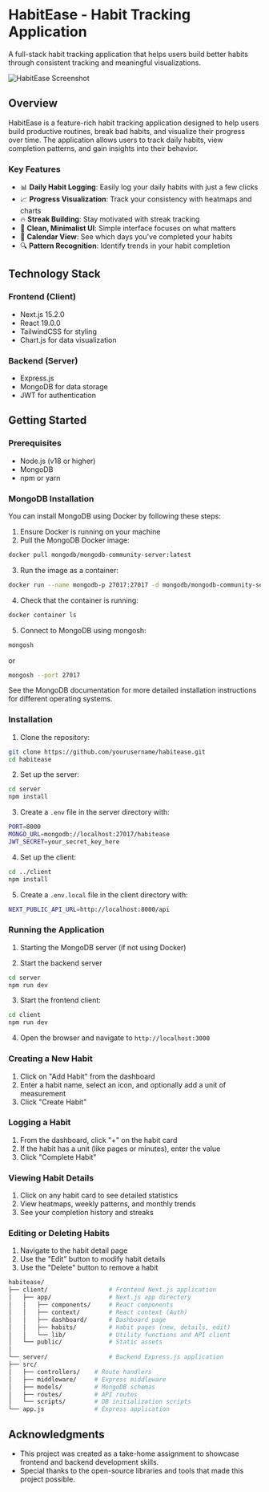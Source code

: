 # HabitEase - Habit Tracking Application

A full-stack habit tracking application that helps users build better habits through consistent tracking and meaningful visualizations.

![HabitEase Screenshot](screenshot.png)

## Overview

HabitEase is a feature-rich habit tracking application designed to help users build productive routines, break bad habits, and visualize their progress over time. The application allows users to track daily habits, view completion patterns, and gain insights into their behavior.

### Key Features

-   📊 **Daily Habit Logging**: Easily log your daily habits with just a few clicks
-   📈 **Progress Visualization**: Track your consistency with heatmaps and charts
-   🔥 **Streak Building**: Stay motivated with streak tracking
-   📱 **Clean, Minimalist UI**: Simple interface focuses on what matters
-   📅 **Calendar View**: See which days you've completed your habits
-   🔍 **Pattern Recognition**: Identify trends in your habit completion

## Technology Stack

### Frontend (Client)

-   Next.js 15.2.0
-   React 19.0.0
-   TailwindCSS for styling
-   Chart.js for data visualization

### Backend (Server)

-   Express.js
-   MongoDB for data storage
-   JWT for authentication

## Getting Started

### Prerequisites

-   Node.js (v18 or higher)
-   MongoDB
-   npm or yarn

### MongoDB Installation

You can install MongoDB using Docker by following these steps:

1. Ensure Docker is running on your machine
2. Pull the MongoDB Docker image:

```bash
docker pull mongodb/mongodb-community-server:latest
```

3. Run the image as a container:

```bash
docker run --name mongodb-p 27017:27017 -d mongodb/mongodb-community-server:latest
```

4. Check that the container is running:

```bash
docker container ls
```

5. Connect to MongoDB using mongosh:

```bash
mongosh
```

or

```bash
mongosh --port 27017
```

See the MongoDB documentation for more detailed installation instructions for different operating systems.

### Installation

1. Clone the repository:

```bash
git clone https://github.com/yourusername/habitease.git
cd habitease
```

2. Set up the server:

```bash
cd server
npm install
```

3. Create a `.env` file in the server directory with:

```bash
PORT=8000
MONGO_URL=mongodb://localhost:27017/habitease
JWT_SECRET=your_secret_key_here
```

4. Set up the client:

```bash
cd ../client
npm install
```

5. Create a `.env.local` file in the client directory with:

```bash
NEXT_PUBLIC_API_URL=http://localhost:8000/api
```

### Running the Application

1. Starting the MongoDB server (if not using Docker)

2. Start the backend server

```bash
cd server
npm run dev
```

3. Start the frontend client:

```bash
cd client
npm run dev
```

4. Open the browser and navigate to `http://localhost:3000`

### Creating a New Habit

1. Click on "Add Habit" from the dashboard
2. Enter a habit name, select an icon, and optionally add a unit of measurement
3. Click "Create Habit"

### Logging a Habit

1. From the dashboard, click "+" on the habit card
2. If the habit has a unit (like pages or minutes), enter the value
3. Click "Complete Habit"

### Viewing Habit Details

1. Click on any habit card to see detailed statistics
2. View heatmaps, weekly patterns, and monthly trends
3. See your completion history and streaks

### Editing or Deleting Habits

1. Navigate to the habit detail page
2. Use the "Edit" button to modify habit details
3. Use the "Delete" button to remove a habit

```bash
habitease/
├── client/                 # Frontend Next.js application
│   ├── app/                # Next.js app directory
│   │   ├── components/     # React components
│   │   ├── context/        # React context (Auth)
│   │   ├── dashboard/      # Dashboard page
│   │   ├── habits/         # Habit pages (new, details, edit)
│   │   └── lib/            # Utility functions and API client
│   └── public/             # Static assets
│
└── server/                 # Backend Express.js application
├── src/
│   ├── controllers/    # Route handlers
│   ├── middleware/     # Express middleware
│   ├── models/         # MongoDB schemas
│   ├── routes/         # API routes
│   └── scripts/        # DB initialization scripts
└── app.js              # Express application

```

## Acknowledgments

-   This project was created as a take-home assignment to showcase frontend and backend development skills.
-   Special thanks to the open-source libraries and tools that made this project possible.
